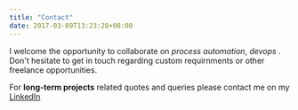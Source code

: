 ```yaml
---
title: "Contact"
date: 2017-03-09T13:23:28+08:00
---
```


I welcome the opportunity to collaborate on _process automation_, _devops_ . Don't hesitate to get in touch regarding custom requirnments or other freelance opportunities.

For **long-term projects** related quotes and queries please contact me on my [LinkedIn](https://www.linkedin.com/in/avimehenwal/)
